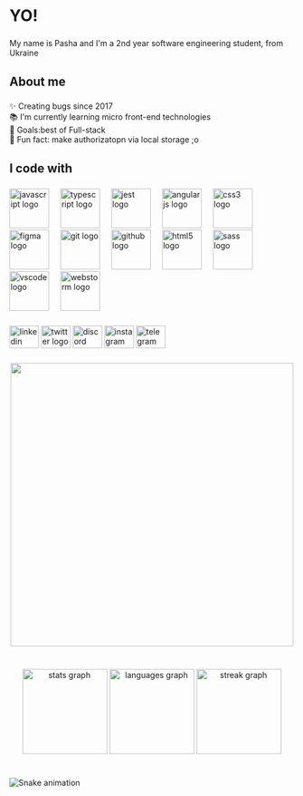 <h1 align="left">YO!</h1>

###

<p align="left">My name is Pasha and I'm a 2nd  year software engineering student, from Ukraine</p>

###

<h2 align="left">About me</h2>

###

<p align="left">✨ Creating bugs since 2017<br>📚 I'm currently learning micro front-end technologies<br>🎯 Goals:best of  Full-stack<br>🎲 Fun fact: make authorizatopn via local storage ;o</p>

###

<h2 align="left">I code with</h2>

###

<div align="left">
  <img src="https://cdn.jsdelivr.net/gh/devicons/devicon/icons/javascript/javascript-original.svg" height="70" alt="javascript logo"  />
  <img width="12" />
  <img src="https://cdn.jsdelivr.net/gh/devicons/devicon/icons/typescript/typescript-original.svg" height="70" alt="typescript logo"  />
  <img width="12" />
  <img src="https://cdn.jsdelivr.net/gh/devicons/devicon/icons/jest/jest-plain.svg" height="70" alt="jest logo"  />
  <img width="12" />
  <img src="https://cdn.jsdelivr.net/gh/devicons/devicon/icons/angularjs/angularjs-original.svg" height="70" alt="angularjs logo"  />
  <img width="12" />
  <img src="https://cdn.jsdelivr.net/gh/devicons/devicon/icons/css3/css3-original.svg" height="70" alt="css3 logo"  />
  <img width="12" />
  <img src="https://cdn.jsdelivr.net/gh/devicons/devicon/icons/figma/figma-original.svg" height="70" alt="figma logo"  />
  <img width="12" />
  <img src="https://cdn.jsdelivr.net/gh/devicons/devicon/icons/git/git-original.svg" height="70" alt="git logo"  />
  <img width="12" />
  <img src="https://cdn.jsdelivr.net/gh/devicons/devicon/icons/github/github-original.svg" height="70" alt="github logo"  />
  <img width="12" />
  <img src="https://cdn.jsdelivr.net/gh/devicons/devicon/icons/html5/html5-original.svg" height="70" alt="html5 logo"  />
  <img width="12" />
  <img src="https://cdn.jsdelivr.net/gh/devicons/devicon/icons/sass/sass-original.svg" height="70" alt="sass logo"  />
  <img width="12" />
  <img src="https://cdn.jsdelivr.net/gh/devicons/devicon/icons/vscode/vscode-original.svg" height="70" alt="vscode logo"  />
  <img width="12" />
  <img src="https://cdn.jsdelivr.net/gh/devicons/devicon/icons/webstorm/webstorm-original.svg" height="70" alt="webstorm logo"  />
</div>

###

<div align="left">
  <img src="https://raw.githubusercontent.com/maurodesouza/profile-readme-generator/master/src/assets/icons/social/linkedin/default.svg" width="52" height="40" alt="linkedin logo"  />
  <img src="https://raw.githubusercontent.com/maurodesouza/profile-readme-generator/master/src/assets/icons/social/twitter/default.svg" width="52" height="40" alt="twitter logo"  />
  <img src="https://raw.githubusercontent.com/maurodesouza/profile-readme-generator/master/src/assets/icons/social/discord/default.svg" width="52" height="40" alt="discord logo"  />
  <img src="https://raw.githubusercontent.com/maurodesouza/profile-readme-generator/master/src/assets/icons/social/instagram/default.svg" width="52" height="40" alt="instagram logo"  />
  <img src="https://raw.githubusercontent.com/maurodesouza/profile-readme-generator/master/src/assets/icons/social/telegram/default.svg" width="52" height="40" alt="telegram logo"  />
</div>

###

<div align="center">
  <img height="500" src="https://static.vecteezy.com/system/resources/previews/003/311/304/original/neon-green-halloween-background-free-vector.jpg"  />
</div>

###

<br clear="both">

<div align="center">
  <img src="https://github-readme-stats.vercel.app/api?username=IemonJuice&hide_title=false&hide_rank=false&show_icons=true&include_all_commits=true&count_private=true&disable_animations=false&theme=dark&locale=en&hide_border=false&order=1" height="150" alt="stats graph"  />
  <img src="https://github-readme-stats.vercel.app/api/top-langs?username=IemonJuice&locale=en&hide_title=false&layout=compact&card_width=320&langs_count=5&theme=dark&hide_border=false&order=2" height="150" alt="languages graph"  />
  <img src="https://streak-stats.demolab.com?user=IemonJuice&locale=en&mode=daily&theme=dark&hide_border=false&border_radius=5&order=3" height="150" alt="streak graph"  />
</div>

###

<br clear="both">

<img src="https://raw.githubusercontent.com/IemonJuice/IemonJuice/output/snake.svg" alt="Snake animation" />

###
